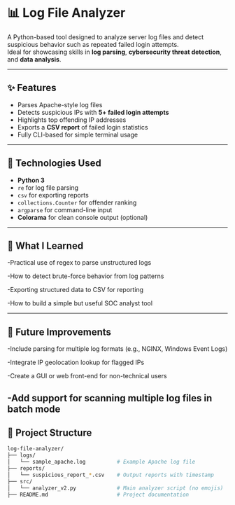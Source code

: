 # 📊 Log File Analyzer

A Python-based tool designed to analyze server log files and detect suspicious behavior such as repeated failed login attempts.  
Ideal for showcasing skills in **log parsing**, **cybersecurity threat detection**, and **data analysis**.

---

## ✨ Features

- Parses Apache-style log files
- Detects suspicious IPs with **5+ failed login attempts**
- Highlights top offending IP addresses
- Exports a **CSV report** of failed login statistics
- Fully CLI-based for simple terminal usage

---

## 🧰 Technologies Used

- **Python 3**  
- `re` for log file parsing  
- `csv` for exporting reports  
- `collections.Counter` for offender ranking  
- `argparse` for command-line input  
- **Colorama** for clean console output (optional)

---

## 🧠 What I Learned
-Practical use of regex to parse unstructured logs

-How to detect brute-force behavior from log patterns

-Exporting structured data to CSV for reporting

-How to build a simple but useful SOC analyst tool

---

## 🚧 Future Improvements
-Include parsing for multiple log formats (e.g., NGINX, Windows Event Logs)

-Integrate IP geolocation lookup for flagged IPs

-Create a GUI or web front-end for non-technical users

-Add support for scanning multiple log files in batch mode
---
## 📁 Project Structure

```bash
log-file-analyzer/
├── logs/
│   └── sample_apache.log          # Example Apache log file
├── reports/
│   └── suspicious_report_*.csv    # Output reports with timestamp
├── src/
│   └── analyzer_v2.py             # Main analyzer script (no emojis)
├── README.md                      # Project documentation






